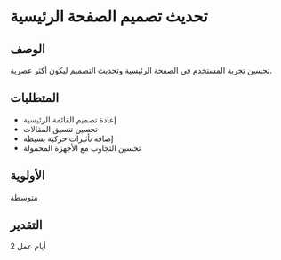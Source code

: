 # تحديث تصميم الصفحة الرئيسية

## الوصف
تحسين تجربة المستخدم في الصفحة الرئيسية وتحديث التصميم ليكون أكثر عصرية.

## المتطلبات
- إعادة تصميم القائمة الرئيسية
- تحسين تنسيق المقالات
- إضافة تأثيرات حركية بسيطة
- تحسين التجاوب مع الأجهزة المحمولة

## الأولوية
متوسطة

## التقدير
2 أيام عمل 